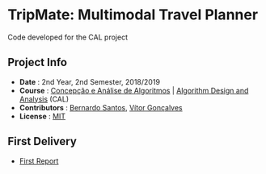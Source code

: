 # TripMate: Multimodal Travel Planner
Code developed for the CAL project


## Project Info
* **Date** : 2nd Year, 2nd Semester, 2018/2019
* **Course** : [Concepção e Análise de Algoritmos](https://sigarra.up.pt/feup/pt/UCURR_GERAL.FICHA_UC_VIEW?pv_ocorrencia_id=419999) | [Algorithm Design and Analysis](https://sigarra.up.pt/feup/en/UCURR_GERAL.FICHA_UC_VIEW?pv_ocorrencia_id=419999) (CAL)
* **Contributors** : [Bernardo Santos](https://github.com/bernas670), [Vítor Gonçalves](https://github.com/torrinheira)
* **License** : [MIT](LICENSE)

## First Delivery
* [First Report](https://docs.google.com/document/d/1sKDSdBhetOS91CgDa0tw8xdnZuE3Y1huWEobfepskms/edit)
